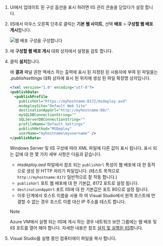 
1. UI에서 업데이트 된 구성 옵션을 표시 하려면 IIS 관리 콘솔을 닫았다가 설정 합니다.

1. IIS에서 마우스 오른쪽 단추로 클릭는 **기본 웹 사이트**, 선택 **배포** > **구성할 웹 배포 게시**합니다.

    ![웹 배포 구성을 구성합니다](../../deployment/media/tutorial-configure-web-deploy-publishing.png)

1. 에 **구성할 웹 배포 게시** 대화 상자에서 설정을 검토 합니다.

1. 클릭 **설치**합니다.

    에 **결과** 패널 권한 액세스 하는 출력에 표시 된 지정된 된 사용자에 부여 된 파일을는 *.publishsettings* 대화 상자에 표시 된 위치에 생성 된 파일 확장명 상자입니다.

    ```xml
    <?xml version="1.0" encoding="utf-8"?>
    <publishData>
      <publishProfile
        publishUrl="https://myhostname:8172/msdeploy.axd"
        msdeploySite="Default Web Site"
        destinationAppUrl="http://myhostname:80/"
        mySQLDBConnectionString=""
        SQLServerDBConnectionString=""
        profileName="Default Settings"
        publishMethod="MSDeploy"
        userName="myhostname\myusername" />
    </publishData>
    ```

    Windows Server 및 IIS 구성에 따라 XML 파일에 다른 값이 표시 됩니다. 표시 되는 값에 대 한 몇 가지 세부 사항은 다음과 같습니다.

    * *msdeploy.axd* 파일에서 참조 되는 `publishUrl` 특성이 웹 배포에 대 한 동적으로 생성 된 HTTP 처리기 파일입니다. (테스트 목적으로 `http://myhostname:8172` 일반적으로 잘 작동 합니다.)
    * `publishUrl` 포트 웹 배포에 대 한 기본값, 8172 포트로 설정 됩니다.
    * `destinationAppUrl` 포트 IIS에 대 한 기본값은 포트 80으로 설정 됩니다.
    * 이후 단계에서 호스트 이름을 사용 하 여 Visual Studio에서 원격 호스트에 연결할 수 없는 경우 호스트 이름 대신 IP 주소를 테스트 합니다.

    > [!NOTE]
    > Azure VM에서 실행 되는 IIS에 게시 하는 경우 네트워크 보안 그룹에는 웹 배포 및 IIS 포트를 열어 해야 합니다. 자세한 내용은 참조 [설치 및 실행된 IIS](/azure/virtual-machines/windows/quick-create-portal#open-port-80-for-web-traffic)합니다.

1. Visual Studio를 실행 중인 컴퓨터에이 파일을 복사 합니다.
